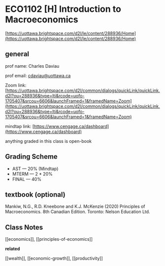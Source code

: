 # ECO1102 [H] Introduction to Macroeconomics

[https://uottawa.brightspace.com/d2l/le/content/288936/Home](https://uottawa.brightspace.com/d2l/le/content/288936/Home)

## general

prof name: Charles Daviau

prof email: [cdaviau@uottawa.ca](mailto:cdaviau@uottawa.ca)

Zoom link: [https://uottawa.brightspace.com/d2l/common/dialogs/quickLink/quickLink.d2l?ou=288936&type=lti&rcode=uofo-1705407&srcou=6606&launchFramed=1&framedName=Zoom](https://uottawa.brightspace.com/d2l/common/dialogs/quickLink/quickLink.d2l?ou=288936&type=lti&rcode=uofo-1705407&srcou=6606&launchFramed=1&framedName=Zoom)

mindtap link: [https://www.cengage.ca/dashboard](https://www.cengage.ca/dashboard)

anything graded in this class is open-book

## Grading Scheme

- AST — 20% (Mindtap)
- MTERM — 2 \* 20%
- FINAL — 40%

## textbook (optional)

Mankiw, N.G., R.D. Kneebone and K.J. McKenzie (2020) Principles of Macroeconomics. 8th Canadian Edition. Toronto: Nelson Education Ltd.

## Class Notes

[[economics]], [[principles-of-economics]]

**related**

[[wealth]], [[economic-growth]], [[productivity]]
